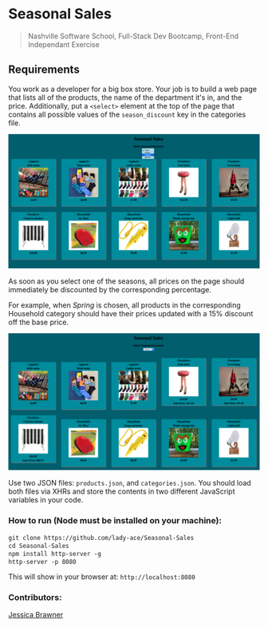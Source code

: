 # Seasonal Sales

> Nashville Software School, Full-Stack Dev Bootcamp, Front-End Independant Exercise
> 

## Requirements

You work as a developer for a big box store. Your job is to build a web page that lists all of the products, the name of the department it's in, and the price. Additionally, put a `<select>` element at the top of the page that contains all possible values of the `season_discount` key in the categories file. 

![input alt tag](./img/seasonalSales.png)

As soon as you select one of the seasons, all prices on the page should immediately be discounted by the corresponding percentage.

For example, when _Spring_ is chosen, all products in the corresponding Household category should have their prices updated with a 15% discount off the base price.

![input alt tag](./img/ssSalePrice.png)

Use two JSON files: `products.json`, and `categories.json`. You should load both files via XHRs and store the contents in two different JavaScript variables in your code.

	


### How to run (Node must be installed on your machine):
```
git clone https://github.com/lady-ace/Seasonal-Sales
cd Seasonal-Sales
npm install http-server -g
http-server -p 8080
```

This will show in your browser at:
`http://localhost:8080`

### Contributors:
[Jessica Brawner](https://github.com/lady-ace)
